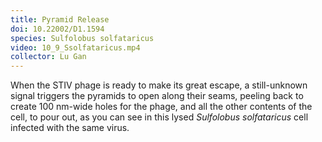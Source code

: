```yaml
---
title: Pyramid Release
doi: 10.22002/D1.1594
species: Sulfolobus solfataricus
video: 10_9_Ssolfataricus.mp4
collector: Lu Gan
---
```


When the STIV phage is ready to make its great escape, a still-unknown signal triggers the pyramids to open along their seams, peeling back to create 100 nm-wide holes for the phage, and all the other contents of the cell, to pour out, as you can see in this lysed *Sulfolobus solfataricus* cell infected with the same virus.


